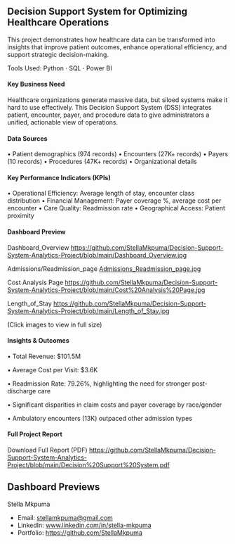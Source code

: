 ## Decision Support System for Optimizing Healthcare Operations

This project demonstrates how healthcare data can be transformed into insights that improve patient outcomes, enhance operational efficiency, and support strategic decision-making.

Tools Used: Python · SQL · Power BI


#### Key Business Need

Healthcare organizations generate massive data, but siloed systems make it hard to use effectively. This Decision Support System (DSS) integrates patient, encounter, payer, and procedure data to give administrators a unified, actionable view of operations.

#### Data Sources

 • Patient demographics (974 records)
 • Encounters (27K+ records)
 • Payers (10 records)
 • Procedures (47K+ records)
 • Organizational details

 #### Key Performance Indicators (KPIs)
 
 • Operational Efficiency: Average length of stay, encounter class distribution
 • Financial Management: Payer coverage %, average cost per encounter
 • Care Quality: Readmission rate
 • Geographical Access: Patient proximity
 
#### Dashboard Preview

Dashboard_Overview https://github.com/StellaMkpuma/Decision-Support-System-Analytics-Project/blob/main/Dashboard_Overview.jpg

Admissions/Readmission_page [Admissions_Readmission_page.jpg](https://github.com/StellaMkpuma/Decision-Support-System-Analytics-Project/blob/main/Admissions_Readmission_page.jpg)

Cost Analysis Page https://github.com/StellaMkpuma/Decision-Support-System-Analytics-Project/blob/main/Cost%20Analysis%20Page.jpg

Length_of_Stay https://github.com/StellaMkpuma/Decision-Support-System-Analytics-Project/blob/main/Length_of_Stay.jpg

(Click images to view in full size)

#### Insights & Outcomes

 • Total Revenue: $101.5M
 
 • Average Cost per Visit: $3.6K
 
 • Readmission Rate: 79.26%, highlighting the need for stronger post-discharge care
 
 • Significant disparities in claim costs and payer coverage by race/gender
 
 • Ambulatory encounters (13K) outpaced other admission types


#### Full Project Report

Download Full Report (PDF) https://github.com/StellaMkpuma/Decision-Support-System-Analytics-Project/blob/main/Decision%20Support%20System.pdf

## Dashboard Previews  
Stella Mkpuma  
- Email: stellamkpuma@gmail.com  
- LinkedIn: www.linkedin.com/in/stella-mkpuma
- Portfolio: https://github.com/StellaMkpuma
